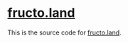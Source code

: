 # [fructo.land](https://fructo.land)

This is the source code for [fructo.land](https://fructo.land).